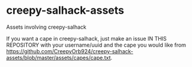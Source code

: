 # creepy-salhack-assets
Assets involving creepy-salhack

If you want a cape in creepy-salhack, just make an issue IN THIS REPOSITORY with your username/uuid and the cape you would like from https://github.com/CreepyOrb924/creepy-salhack-assets/blob/master/assets/capes/cape.txt.

